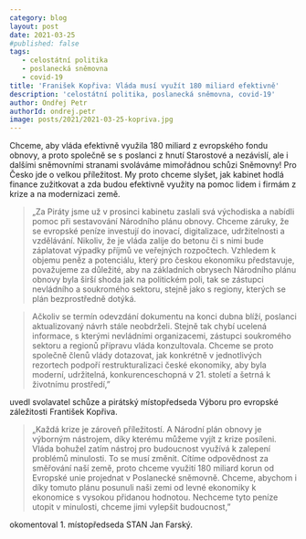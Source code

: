 ```yaml
---
category: blog
layout: post
date: 2021-03-25
#published: false
tags: 
   - celostátní politika
   - poslanecká sněmovna
   - covid-19
title: 'Franišek Kopřiva: Vláda musí využít 180 miliard efektivně'
description: 'celostátní politika, poslanecká sněmovna, covid-19'
author: Ondřej Petr
authorId: ondrej.petr
image: posts/2021/2021-03-25-kopriva.jpg
---
```


Chceme, aby vláda efektivně využila 180 miliard z evropského fondu obnovy, a proto společně se s poslanci z hnutí Starostové a nezávislí, ale i dalšími sněmovními stranami svoláváme mimořádnou schůzi Sněmovny! Pro Česko jde o velkou příležitost. My proto chceme slyšet, jak kabinet hodlá finance zužitkovat a zda budou efektivně využity na pomoc lidem i firmám z krize a na modernizaci země.

> „Za Piráty jsme už v prosinci kabinetu zaslali svá východiska a nabídli pomoc při sestavování Národního plánu obnovy. Chceme záruky, že se evropské peníze investují do inovací, 
digitalizace, udržitelnosti a vzdělávání. Nikoliv, že je vláda zalije do betonu či s nimi bude záplatovat výpadky příjmů ve veřejných rozpočtech. Vzhledem k objemu peněz 
a potenciálu, který pro českou ekonomiku představuje, považujeme za důležité, aby na základních obrysech Národního plánu obnovy byla širší shoda jak na politickém poli, 
tak se zástupci nevládního a soukromého sektoru, stejně jako s regiony, kterých se plán bezprostředně dotýká. 

> Ačkoliv se termín odevzdání dokumentu na konci dubna blíží, 
poslanci aktualizovaný návrh stále neobdrželi. Stejně tak chybí ucelená informace, s kterými nevládními organizacemi, zástupci soukromého sektoru a regionů přípravu vláda 
konzultovala. Chceme se proto společně členů vlády dotazovat, jak konkrétně v jednotlivých rezortech podpoří restrukturalizaci české ekonomiky, aby byla moderní, udržitelná, 
konkurenceschopná v 21. století a šetrná k životnímu prostředí,” 
 
uvedl svolavatel schůze a pirátský místopředseda Výboru pro evropské záležitosti František Kopřiva.

> „Každá krize je zároveň příležitostí. A Národní plán obnovy je výborným nástrojem, díky kterému můžeme vyjít z krize posíleni. Vláda bohužel zatím nástroj pro budoucnost využívá 
k zalepení problémů minulosti. To se musí změnit. Cítíme odpovědnost za směřování naší země, proto chceme využití 180 miliard korun od Evropské unie projednat v Poslanecké 
sněmovně. Chceme, abychom i díky tomuto plánu posunuli naši zemi od levné ekonomiky k ekonomice s vysokou přidanou hodnotou. Nechceme tyto peníze utopit v minulosti, chceme 
jimi vylepšit budoucnost,” 

okomentoval 1. místopředseda STAN Jan Farský.
